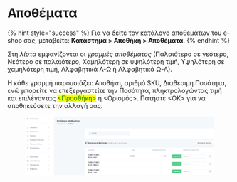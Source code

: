 # Αποθέματα

{% hint style="success" %}
Για να δείτε τον κατάλογο αποθεμάτων του e-shop σας, μεταβείτε: **Κατάστημα > Αποθήκη > Αποθέματα**.
{% endhint %}

Στη _λίστα_ εμφανίζονται οι _γραμμές αποθέματος_ (Παλαιότερο σε νεότερο, Νεότερο σε παλαιότερο, Χαμηλότερη σε υψηλότερη τιμή, Υψηλότερη σε χαμηλότερη τιμή, Αλφαβητικά Α-Ω ή Αλφαβητικά Ω-Α).&#x20;

Η κάθε γραμμή παρουσιάζει: Αποθήκη, αριθμό SKU, Διαθέσιμη Ποσότητα, ενώ μπορείτε να επεξεργαστείτε την Ποσότητα, πληκτρολογώντας τιμή και επιλέγοντας <mark style="color:green;"><Προσθήκη></mark> ή <Ορισμός>. Πατήστε <ΟΚ> για να αποθηκεύσετε την αλλαγή σας.

<figure><img src="../../.gitbook/assets/ScreenHunter 649.png" alt=""><figcaption></figcaption></figure>
